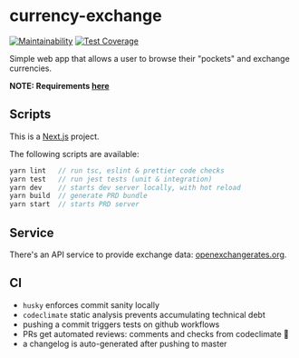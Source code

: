 # currency-exchange

[![Maintainability](https://api.codeclimate.com/v1/badges/618013b1fe3b2d11d2bf/maintainability)](https://codeclimate.com/github/sombreroEnPuntas/currency-exchange/maintainability)
[![Test Coverage](https://api.codeclimate.com/v1/badges/618013b1fe3b2d11d2bf/test_coverage)](https://codeclimate.com/github/sombreroEnPuntas/currency-exchange/test_coverage)

Simple web app that allows a user to browse their "pockets" and exchange currencies.

**NOTE: Requirements [here](assignment.pdf)**

## Scripts

This is a [Next.js](https://nextjs.org/) project.

The following scripts are available:

```js
yarn lint   // run tsc, eslint & prettier code checks
yarn test   // run jest tests (unit & integration)
yarn dev    // starts dev server locally, with hot reload
yarn build  // generate PRD bundle
yarn start  // starts PRD server
```

## Service

There's an API service to provide exchange data: [openexchangerates.org](https://openexchangerates.org).

## CI

- `husky` enforces commit sanity locally
- `codeclimate` static analysis prevents accumulating technical debt
- pushing a commit triggers tests on github workflows
- PRs get automated reviews: comments and checks from codeclimate 🤖
- a changelog is auto-generated after pushing to master
